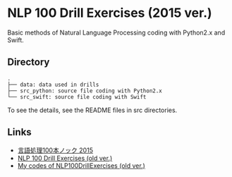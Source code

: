 # NLP 100 Drill Exercises (2015 ver.)

Basic methods of Natural Language Processing coding with Python2.x and Swift.

## Directory

```
.
├── data: data used in drills
├── src_python: source file coding with Python2.x
└── src_swift: source file coding with Swift
```

To see the details, see the README files in src directories.

## Links

- [言語処理100本ノック 2015](http://goo.gl/77PCPs)
- [NLP 100 Drill Exercises (old ver.)](http://www.cl.ecei.tohoku.ac.jp/index.php?NLP%20100%20Drill%20Exercises)
- [My codes of NLP100DrillExercises (old ver.)](https://github.com/peinan/NLP100DrillExercises)
